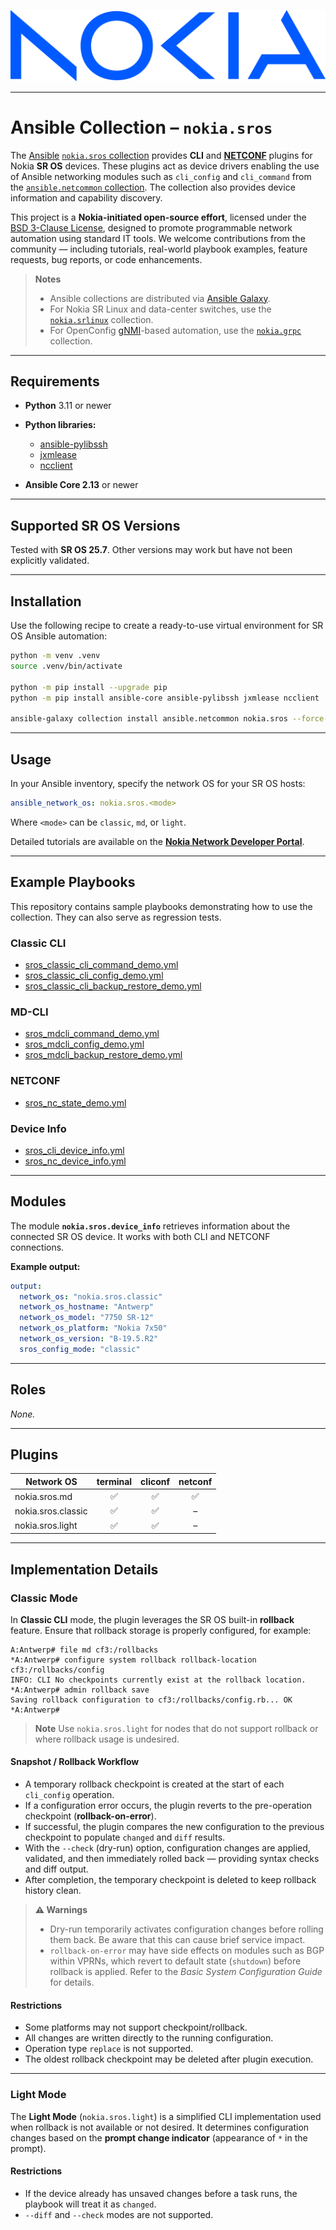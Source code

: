 ![NOKIA](media/logo.png)

---

# Ansible Collection – `nokia.sros`

The [Ansible](https://docs.ansible.com/ansible/latest/network/index.html) [`nokia.sros` collection](https://galaxy.ansible.com/ui/repo/published/nokia/sros) provides **CLI** and **[NETCONF](https://www.rfc-editor.org/rfc/rfc6241.html)** plugins for Nokia **SR OS** devices.
These plugins act as device drivers enabling the use of Ansible networking modules such as `cli_config` and `cli_command` from the [`ansible.netcommon` collection](https://docs.ansible.com/ansible/latest/collections/ansible/netcommon/index.html).
The collection also provides device information and capability discovery.

This project is a **Nokia-initiated open-source effort**, licensed under the [BSD 3-Clause License](https://raw.githubusercontent.com/nokia/sros-ansible/refs/heads/master/LICENSE), designed to promote programmable network automation using standard IT tools.
We welcome contributions from the community — including tutorials, real-world playbook examples, feature requests, bug reports, or code enhancements.

> **Notes**
>
> * Ansible collections are distributed via [Ansible Galaxy](https://galaxy.ansible.com/).
> * For Nokia SR Linux and data-center switches, use the [`nokia.srlinux`](https://galaxy.ansible.com/nokia/srlinux) collection.
> * For OpenConfig [gNMI](http://www.openconfig.net/projects/gnmi/gnmi)-based automation, use the [`nokia.grpc`](https://galaxy.ansible.com/ui/repo/published/nokia/grpc) collection.

---

## Requirements

* **Python** 3.11 or newer
* **Python libraries:**

  * [ansible-pylibssh](https://pypi.org/project/ansible-pylibssh)
  * [jxmlease](https://pypi.org/project/jxmlease)
  * [ncclient](https://pypi.org/project/ncclient)
* **Ansible Core 2.13** or newer

---

## Supported SR OS Versions

Tested with **SR OS 25.7**.
Other versions may work but have not been explicitly validated.

---

## Installation

Use the following recipe to create a ready-to-use virtual environment for SR OS Ansible automation:

```bash
python -m venv .venv
source .venv/bin/activate

python -m pip install --upgrade pip
python -m pip install ansible-core ansible-pylibssh jxmlease ncclient

ansible-galaxy collection install ansible.netcommon nokia.sros --force-with-deps
```

---

## Usage

In your Ansible inventory, specify the network OS for your SR OS hosts:

```yaml
ansible_network_os: nokia.sros.<mode>
```

Where `<mode>` can be `classic`, `md`, or `light`.

Detailed tutorials are available on the
**[Nokia Network Developer Portal](https://network.developer.nokia.com/sr/learn/sr-os-ansible)**.

---

## Example Playbooks

This repository contains sample playbooks demonstrating how to use the collection.
They can also serve as regression tests.

### Classic CLI

* [sros_classic_cli_command_demo.yml](tests/playbooks/sros_classic_cli_command_demo.yml)
* [sros_classic_cli_config_demo.yml](tests/playbooks/sros_classic_cli_config_demo.yml)
* [sros_classic_cli_backup_restore_demo.yml](tests/playbooks/sros_classic_cli_backup_restore_demo.yml)

### MD-CLI

* [sros_mdcli_command_demo.yml](tests/playbooks/sros_mdcli_command_demo.yml)
* [sros_mdcli_config_demo.yml](tests/playbooks/sros_mdcli_config_demo.yml)
* [sros_mdcli_backup_restore_demo.yml](tests/playbooks/sros_mdcli_backup_restore_demo.yml)

### NETCONF

* [sros_nc_state_demo.yml](tests/playbooks/sros_nc_state_demo.yml)

### Device Info

* [sros_cli_device_info.yml](tests/playbooks/sros_cli_device_info.yml)
* [sros_nc_device_info.yml](tests/playbooks/sros_nc_device_info.yml)

---

## Modules

The module **`nokia.sros.device_info`** retrieves information about the connected SR OS device.
It works with both CLI and NETCONF connections.

**Example output:**

```yaml
output:
  network_os: "nokia.sros.classic"
  network_os_hostname: "Antwerp"
  network_os_model: "7750 SR-12"
  network_os_platform: "Nokia 7x50"
  network_os_version: "B-19.5.R2"
  sros_config_mode: "classic"
```

---

## Roles

*None.*

---

## Plugins

| Network OS         | terminal | cliconf | netconf |
| ------------------ | :------: | :-----: | :-----: |
| nokia.sros.md      |     ✅    |    ✅    |    ✅    |
| nokia.sros.classic |     ✅    |    ✅    |    –    |
| nokia.sros.light   |     ✅    |    ✅    |    –    |

---

## Implementation Details

### Classic Mode

In **Classic CLI** mode, the plugin leverages the SR OS built-in **rollback** feature.
Ensure that rollback storage is properly configured, for example:

```text
A:Antwerp# file md cf3:/rollbacks
*A:Antwerp# configure system rollback rollback-location cf3:/rollbacks/config
INFO: CLI No checkpoints currently exist at the rollback location.
*A:Antwerp# admin rollback save
Saving rollback configuration to cf3:/rollbacks/config.rb... OK
*A:Antwerp#
```

> **Note**
> Use `nokia.sros.light` for nodes that do not support rollback or where rollback usage is undesired.

#### Snapshot / Rollback Workflow

* A temporary rollback checkpoint is created at the start of each `cli_config` operation.
* If a configuration error occurs, the plugin reverts to the pre-operation checkpoint (**rollback-on-error**).
* If successful, the plugin compares the new configuration to the previous checkpoint to populate `changed` and `diff` results.
* With the `--check` (dry-run) option, configuration changes are applied, validated, and then immediately rolled back — providing syntax checks and diff output.
* After completion, the temporary checkpoint is deleted to keep rollback history clean.

> **⚠️ Warnings**
>
> * Dry-run temporarily activates configuration changes before rolling them back.
>   Be aware that this can cause brief service impact.
> * `rollback-on-error` may have side effects on modules such as BGP within VPRNs, which revert to default state (`shutdown`) before rollback is applied.
>   Refer to the *Basic System Configuration Guide* for details.

#### Restrictions

* Some platforms may not support checkpoint/rollback.
* All changes are written directly to the running configuration.
* Operation type `replace` is not supported.
* The oldest rollback checkpoint may be deleted after plugin execution.

---

### Light Mode

The **Light Mode** (`nokia.sros.light`) is a simplified CLI implementation used when rollback is not available or not desired.
It determines configuration changes based on the **prompt change indicator** (appearance of `*` in the prompt).

#### Restrictions

* If the device already has unsaved changes before a task runs, the playbook will treat it as `changed`.
* `--diff` and `--check` modes are not supported.
